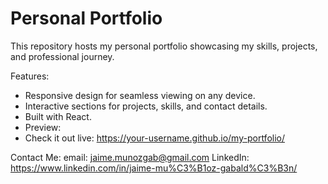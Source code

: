 # Personal Portfolio
This repository hosts my personal portfolio showcasing my skills, projects, and professional journey.

Features:
- Responsive design for seamless viewing on any device.
- Interactive sections for projects, skills, and contact details.
- Built with React.
- Preview:
- Check it out live: https://your-username.github.io/my-portfolio/

Contact Me:
email: jaime.munozgab@gmail.com
LinkedIn: https://www.linkedin.com/in/jaime-mu%C3%B1oz-gabald%C3%B3n/
